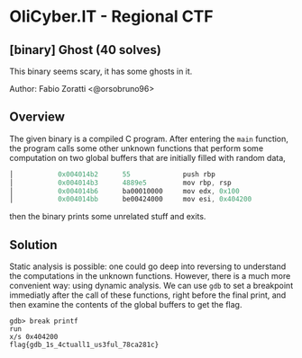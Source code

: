 # OliCyber.IT - Regional CTF

## [binary] Ghost (40 solves)

This binary seems scary, it has some ghosts in it.

Author: Fabio Zoratti <@orsobruno96>

## Overview

The given binary is a compiled C program. After entering the `main` function, the program calls some other unknown functions that perform some computation on two global buffers that are initially filled with random data,

```as
│           0x004014b2      55             push rbp
│           0x004014b3      4889e5         mov rbp, rsp
│           0x004014b6      ba00010000     mov edx, 0x100              ; 256 ; uint32_t arg3
│           0x004014bb      be00424000     mov esi, 0x404200           ; uint32_t arg2
```

then the binary prints some unrelated stuff and exits.

## Solution

Static analysis is possible: one could go deep into reversing to understand the computations in the unknown functions. However, there is a much more convenient way: using dynamic analysis. We can use `gdb` to set a breakpoint immediatly after the call of these functions, right before the final print, and then examine the contents of the global buffers to get the flag.

```text
gdb> break printf
run
x/s 0x404200
flag{gdb_1s_4ctuall1_us3ful_78ca281c}
```
